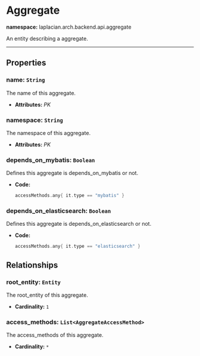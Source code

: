 

# **Aggregate**
**namespace:** laplacian.arch.backend.api.aggregate

An entity describing a aggregate.



---

## Properties

### name: `String`
The name of this aggregate.
- **Attributes:** *PK*

### namespace: `String`
The namespace of this aggregate.
- **Attributes:** *PK*

### depends_on_mybatis: `Boolean`
Defines this aggregate is depends_on_mybatis or not.
- **Code:**
  ```kotlin
  accessMethods.any{ it.type == "mybatis" }
  ```

### depends_on_elasticsearch: `Boolean`
Defines this aggregate is depends_on_elasticsearch or not.
- **Code:**
  ```kotlin
  accessMethods.any{ it.type == "elasticsearch" }
  ```

## Relationships

### root_entity: `Entity`
The root_entity of this aggregate.
- **Cardinality:** `1`

### access_methods: `List<AggregateAccessMethod>`
The access_methods of this aggregate.
- **Cardinality:** `*`
